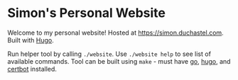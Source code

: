 # Simon's Personal Website

Welcome to my personal website! Hosted at https://simon.duchastel.com. Built with [Hugo](https://gohugo.io).

Run helper tool by calling `./website`. Use `./website help` to see list of available commands. Tool can be built using `make` - must have [go](https://go.dev), [hugo](https://gohugo.io), and [certbot](https://certbot.eff.org) installed.